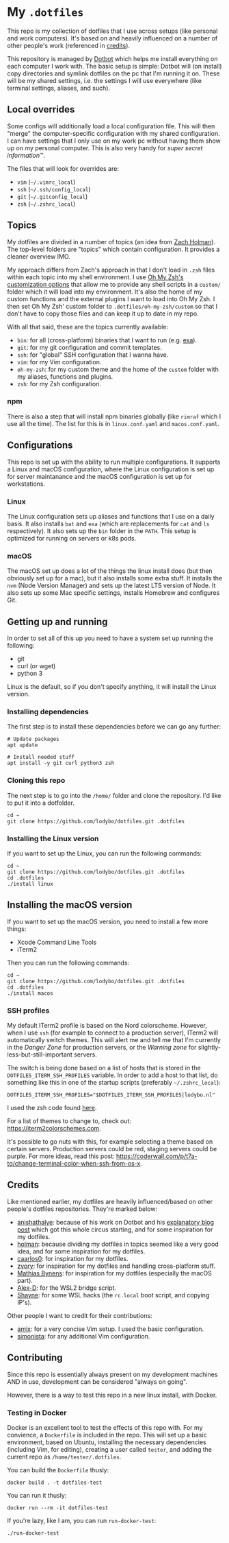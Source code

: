 # My `.dotfiles`
This repo is my collection of dotfiles that I use across setups (like personal and work computers).
It's based on and heavily influenced on a number of other people's work (referenced in [credits](#credits)).

This repository is managed by [Dotbot](https://github.com/anishathalye/dotbot) which helps me install everything on each computer I work with.
The basic setup is simple: Dotbot will (on install) copy directories and symlink dotfiles on the pc that I'm running it on. These will be my shared settings, i.e. the settings I will use everywhere (like terminal settings, aliases, and such).

## Local overrides
Some configs will additionally load a local configuration file. This will then "merge" the computer-specific configuration with my shared configuration. I can have settings that I only use on my work pc without having them show up on my personal computer. This is also very handy for _super secret information_™.

The files that will look for overrides are:
- `vim` (`~/.vimrc_local`)
- `ssh` (`~/.ssh/config_local`)
- `git` (`~/.gitconfig_local`)
- `zsh` (`~/.zshrc_local`)

## Topics
My dotfiles are divided in a number of topics (an idea from [Zach Holman](https://github.com/holman/dotfiles#topical)). The top-level folders are "topics" which contain configuration. It provides a cleaner overview IMO. 

My approach differs from Zach's approach in that I don't load in `.zsh` files within each topic into my shell environment. I use [Oh My Zsh's customization options](https://github.com/ohmyzsh/ohmyzsh/wiki/Customization#overriding-internals) that allow me to provide any shell scripts in a `custom/` folder which it will load into my environment. It's also the home of my custom functions and the external plugins I want to load into Oh My Zsh.
I then set Oh My Zsh' custom folder to `.dotfiles/oh-my-zsh/custom` so that I don't have to copy those files and can keep it up to date in my repo.

With all that said, these are the topics currently available:
- `bin`: for all (cross-platform) binaries that I want to run (e.g. [exa](https://the.exa.website/)).
- `git`: for my git configuration and commit templates.
- `ssh`: for "global" SSH configuration that I wanna have.
- `vim`: for my Vim configuration.
- `oh-my-zsh`: for my custom theme and the home of the `custom` folder with my aliases, functions and plugins.
- `zsh`: for my Zsh configuration.

### npm
There is also a step that will install npm binaries globally (like `rimraf` which I use all the time). The list for this is in `linux.conf.yaml` and `macos.conf.yaml`.

## Configurations
This repo is set up with the ability to run multiple configurations. It supports a Linux and macOS configuration, where the Linux configuration is set up for server maintanance and the macOS configuration is set up for workstations.

### Linux
The Linux configuration sets up aliases and functions that I use on a daily basis. It also installs `bat` and `exa` (which are replacements for `cat` and `ls` respectively). It also sets up the `bin` folder in the `PATH`.
This setup is optimized for running on servers or k8s pods.

### macOS
The macOS set up does a lot of the things the linux install does (but then obviously set up for a mac), but it also installs some extra stuff. It installs the `nvm` (Node Version Manager) and sets up the latest LTS version of Node. It also
sets up some Mac specific settings, installs Homebrew and configures Git.

## Getting up and running
In order to set all of this up you need to have a system set up running the following:
- git
- curl (or wget)
- python 3

Linux is the default, so if you don't specify anything, it will install the Linux version.

### Installing dependencies
The first step is to install these dependencies before we can go any further:
```shell
# Update packages
apt update

# Install needed stuff
apt install -y git curl python3 zsh
```

### Cloning this repo
The next step is to go into the `/home/` folder and clone the repository. I'd like to put it into a dotfolder.

```shell
cd ~
git clone https://github.com/lodybo/dotfiles.git .dotfiles
```

### Installing the Linux version
If you want to set up the Linux, you can run the following commands:

```shell
cd ~
git clone https://github.com/lodybo/dotfiles.git .dotfiles
cd .dotfiles
./install linux
```

## Installing the macOS version
If you want to set up the macOS version, you need to install a few more things:
- Xcode Command Line Tools
- iTerm2

Then you can run the following commands:

```shell
cd ~
git clone https://github.com/lodybo/dotfiles.git .dotfiles
cd .dotfiles
./install macos
```

### SSH profiles
My default ITerm2 profile is based on the Nord colorscheme. However, when I use `ssh` (for example to connect to a production server),
ITerm2 will automatically switch themes. This will alert me and tell me that I'm currently in the _Danger Zone_ for production servers, or the _Warning zone_ for slightly-less-but-still-important servers.

The switch is being done based on a list of hosts that is stored in the `DOTFILES_ITERM_SSH_PROFILES` variable.
In order to add a host to that list, do something like this in one of the startup scripts (preferably `~/.zshrc_local`):

```shell
DOTFILES_ITERM_SSH_PROFILES="$DOTFILES_ITERM_SSH_PROFILES|lodybo.nl"
```

I used the zsh code found [here](https://github.com/hectorleiva/iterm2-ssh-color-scheme).

For a list of themes to change to, check out: https://iterm2colorschemes.com.

It's possible to go nuts with this, for example selecting a theme based on certain servers. Production servers could be red, staging servers could be purple.
For more ideas, read this post: https://coderwall.com/p/t7a-tq/change-terminal-color-when-ssh-from-os-x.

## Credits
Like mentioned earlier, my dotfiles are heavily influenced/based on other people's dotfiles repositories.
They're marked below:

* [anishathalye](https://github.com/anishathalye/dotfiles): because of his work on Dotbot and his [explanatory blog post](https://www.anishathalye.com/2014/08/03/managing-your-dotfiles/) which got this whole circus starting, and for some inspiration for my dotfiles.
* [holman](https://github.com/holman/dotfiles): because dividing my dotfiles in topics seemed like a very good idea, and for some inspiration for my dotfiles.
* [caarlos0](https://github.com/caarlos0/dotfiles): for inspiration for my dotfiles.
* [zvory](https://github.com/zvory/dotfiles): for inspiration for my dotfiles and handling cross-platform stuff.
* [Mathias Bynens](https://github.com/mathiasbynens/dotfiles/): for inspiration for my dotfiles (especially the macOS part).
* [Alex-D](https://github.com/Alex-D/dotfiles): for the WSL2 bridge script.
* [Shayne](https://github.com/shayne/wsl2-hacks/blob/master/README.md): for some WSL hacks (the `rc.local` boot script, and copying IP's).

Other people I want to credit for their contributions:
* [amix](https://github.com/amix/vimrc): for a very concise Vim setup. I used the basic configuration.
* [simonista](https://gist.github.com/simonista/8703722): for any additional Vim configuration.

## Contributing
Since this repo is essentially always present on my development machines AND in use, development can be considered "always on going".

However, there is a way to test this repo in a new linux install, with Docker.

### Testing in Docker
Docker is an excellent tool to test the effects of this repo with. For my convience, a `Dockerfile` is included in the repo. This will set up a basic environment, based on Ubuntu, installing the necessary dependencies (including Vim, for editing), creating a user called `tester`, and adding the current repo as `/home/tester/.dotfiles`.

You can build the `Dockerfile` thusly:

```shell
docker build . -t dotfiles-test
```

You can run it thusly:

```shell
docker run --rm -it dotfiles-test
```

If you're lazy, like I am, you can run `run-docker-test`:

```shell
./run-docker-test
```
